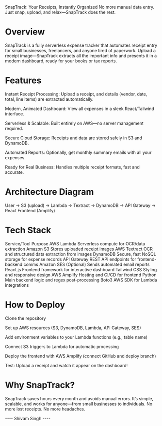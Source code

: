 SnapTrack: Your Receipts, Instantly Organized
No more manual data entry. Just snap, upload, and relax—SnapTrack does the rest.

# Overview
SnapTrack is a fully serverless expense tracker that automates receipt entry for small businesses, freelancers, and anyone tired of paperwork. Upload a receipt image—SnapTrack extracts all the important info and presents it in a modern dashboard, ready for your books or tax reports.

# Features
Instant Receipt Processing: Upload a receipt, and details (vendor, date, total, line items) are extracted automatically.

Modern, Animated Dashboard: View all expenses in a sleek React/Tailwind interface.

Serverless & Scalable: Built entirely on AWS—no server management required.

Secure Cloud Storage: Receipts and data are stored safely in S3 and DynamoDB.

Automated Reports: Optionally, get monthly summary emails with all your expenses.

Ready for Real Business: Handles multiple receipt formats, fast and accurate.

# Architecture Diagram

User → S3 (upload) → Lambda → Textract → DynamoDB → API Gateway → React Frontend (Amplify)


# Tech Stack
Service/Tool	Purpose
AWS Lambda	Serverless compute for OCR/data extraction
Amazon S3	Stores uploaded receipt images
AWS Textract	OCR and structured data extraction from images
DynamoDB	Secure, fast NoSQL storage for expense records
API Gateway	REST API endpoints for frontend-backend comms
Amazon SES	(Optional) Sends automated email reports
React.js	Frontend framework for interactive dashboard
Tailwind CSS	Styling and responsive design
AWS Amplify	Hosting and CI/CD for frontend
Python	Main backend logic and regex post-processing
Boto3	AWS SDK for Lambda integrations

# How to Deploy
Clone the repository

Set up AWS resources (S3, DynamoDB, Lambda, API Gateway, SES)

Add environment variables to your Lambda functions (e.g., table name)

Connect S3 triggers to Lambda for automatic processing

Deploy the frontend with AWS Amplify (connect GitHub and deploy branch)

Test: Upload a receipt and watch it appear on the dashboard!

# Why SnapTrack?
SnapTrack saves hours every month and avoids manual errors. It’s simple, scalable, and works for anyone—from small businesses to individuals. No more lost receipts. No more headaches.

---- Shivam Singh ----
